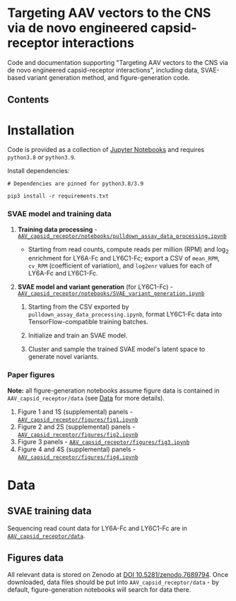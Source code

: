 # Targeting AAV vectors to the CNS via de novo engineered capsid-receptor interactions
Code and documentation supporting "Targeting AAV vectors to the CNS via de novo engineered capsid-receptor interactions", including data, SVAE-based variant generation method, and figure-generation code.

## Contents

# Installation
Code is provided as a collection of [Jupyter Notebooks](https://jupyter.org/) and requires `python3.8` or `python3.9`.

Install dependencies:

```
# Dependencies are pinned for python3.8/3.9

pip3 install -r requirements.txt
```


### SVAE model and training data

1. **Training data processing** - [`AAV_capsid_receptor/notebooks/pulldown_assay_data_processing.ipynb`](https://github.com/vector-engineering/AAV_capsid_receptor/blob/main/notebooks/pulldown_assay_data_processing.ipynb)
   
   - Starting from read counts, compute reads per million (RPM) and $\log_2$ enrichment for LY6A-Fc and LY6C1-Fc; export a CSV of `mean_RPM`, `cv_RPM` (coefficient of variation), and `log2enr` values for each of LY6A-Fc and LY6C1-Fc.

2. **SVAE model and variant generation** (for LY6C1-Fc) - [`AAV_capsid_receptor/notebooks/SVAE_variant_generation.ipynb`](https://github.com/vector-engineering/AAV_capsid_receptor/blob/main/notebooks/SVAE_variant_generation.ipynb)
    
    1. Starting from the CSV exported by `pulldown_assay_data_processing.ipynb`, format LY6C1-Fc data into TensorFlow-compatible training batches. 
    
    2. Initialize and train an SVAE model.
    
    3. Cluster and sample the trained SVAE model's latent space to generate novel variants.

### Paper figures

**Note:** all figure-generation notebooks assume figure data is contained in `AAV_capsid_receptor/data` (see [Data](#data) for more details).

1. Figure 1 and 1S (supplemental) panels - [`AAV_capsid_receptor/figures/fig1.ipynb`](https://github.com/vector-engineering/AAV_capsid_receptor/blob/main/figures/fig1.ipynb)
2. Figure 2 and 2S (supplemental) panels - [`AAV_capsid_receptor/figures/fig2.ipynb`](https://github.com/vector-engineering/AAV_capsid_receptor/blob/main/figures/fig2.ipynb)
3. Figure 3 panels - [`AAV_capsid_receptor/figures/fig3.ipynb`](https://github.com/vector-engineering/AAV_capsid_receptor/blob/main/figures/fig3.ipynb)
4. Figure 4 and 4S (supplemental) panels - [`AAV_capsid_receptor/figures/fig4.ipynb`](https://github.com/vector-engineering/AAV_capsid_receptor/blob/main/figures/fig4.ipynb)


# Data

## SVAE training data 
Sequencing read count data for LY6A-Fc and LY6C1-Fc are in [`AAV_capsid_receptor/data`](https://github.com/vector-engineering/AAV_capsid_receptor/tree/main/data).

## Figures data

All relevant data is stored on Zenodo at [DOI 10.5281/zenodo.7689794](https://doi.org/10.5281/zenodo.7689794). Once downloaded, data files should be put into `AAV_capsid_receptor/data` - by default, figure-generation notebooks will search for data there.

